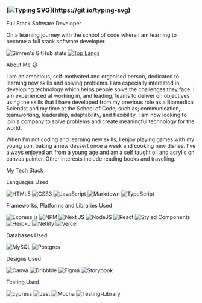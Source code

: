 ### [![Typing SVG](https://readme-typing-svg.herokuapp.com?color=%23F74299&size=24&center=true&vCenter=true&lines=Hey+There!+I'm+Simren+Chandan!+;Welcome+to+my+GitHub+Profile!)](https://git.io/typing-svg)

Full Stack Software Developer

On a learning journey with the school of code where I am learning to become a full stack software developer.

![Simren's GitHub stats](https://github-readme-stats.vercel.app/api?username=sim89&show_icons=true&theme=tokyonight)
[![Top Langs](https://github-readme-stats.vercel.app/api/top-langs/?username=sim89&layout=compact)](https://github.com/Sim89/github-readme-stats)


About Me 😃

I am an ambitious, self-motivated  and organised person, dedicated to learning new skills and solving problems. I am especially interested in developing technology which helps people solve the challenges they face. I am experienced at working in, and leading, teams to deliver on objectives using the skills that I have developed from my previous role as a Biomedical Scientist and my time at the School of Code, such as; communication, teamworking, leadership, adaptability, and flexibility. I am now looking to join a company to solve problems and create meaningful technology for the world. 

When I'm not coding and learning new skills, I enjoy playing games with my young son, baking a new dessert once a week and cooking new dishes. 
I've always enjoyed art from a young age and am a self taught oil and acrylic on canvas painter. Other interests include reading books and travelling.

My Tech Stack 

Languages Used

![HTML5](https://img.shields.io/badge/html5-%23E34F26.svg?style=for-the-badge&logo=html5&logoColor=white)  ![CSS3](https://img.shields.io/badge/css3-%231572B6.svg?style=for-the-badge&logo=css3&logoColor=white)  ![JavaScript](https://img.shields.io/badge/javascript-%23323330.svg?style=for-the-badge&logo=javascript&logoColor=%23F7DF1E)  ![Markdown](https://img.shields.io/badge/markdown-%23000000.svg?style=for-the-badge&logo=markdown&logoColor=white)  ![TypeScript](https://img.shields.io/badge/typescript-%23007ACC.svg?style=for-the-badge&logo=typescript&logoColor=white)

Frameworks, Platforms and Libraries Used

![Express.js](https://img.shields.io/badge/express.js-%23404d59.svg?style=for-the-badge&logo=express&logoColor=%2361DAFB)  ![NPM](https://img.shields.io/badge/NPM-%23000000.svg?style=for-the-badge&logo=npm&logoColor=white)  ![Next JS](https://img.shields.io/badge/Next-black?style=for-the-badge&logo=next.js&logoColor=white)  ![NodeJS](https://img.shields.io/badge/node.js-6DA55F?style=for-the-badge&logo=node.js&logoColor=white)  ![React](https://img.shields.io/badge/react-%2320232a.svg?style=for-the-badge&logo=react&logoColor=%2361DAFB)  ![Styled Components](https://img.shields.io/badge/styled--components-DB7093?style=for-the-badge&logo=styled-components&logoColor=white)  ![Heroku](https://img.shields.io/badge/heroku-%23430098.svg?style=for-the-badge&logo=heroku&logoColor=white)  ![Netlify](https://img.shields.io/badge/netlify-%23000000.svg?style=for-the-badge&logo=netlify&logoColor=#00C7B7)  ![Vercel](https://img.shields.io/badge/vercel-%23000000.svg?style=for-the-badge&logo=vercel&logoColor=white) 

Databases Used

![MySQL](https://img.shields.io/badge/mysql-%2300f.svg?style=for-the-badge&logo=mysql&logoColor=white)  	![Postgres](https://img.shields.io/badge/postgres-%23316192.svg?style=for-the-badge&logo=postgresql&logoColor=white)

Designs Used

![Canva](https://img.shields.io/badge/Canva-%2300C4CC.svg?style=for-the-badge&logo=Canva&logoColor=white)  ![Dribbble](https://img.shields.io/badge/Dribbble-EA4C89?style=for-the-badge&logo=dribbble&logoColor=white)  ![Figma](https://img.shields.io/badge/figma-%23F24E1E.svg?style=for-the-badge&logo=figma&logoColor=white)  ![Storybook](https://img.shields.io/badge/-Storybook-FF4785?style=for-the-badge&logo=storybook&logoColor=white)

Testing Used

![cypress](https://img.shields.io/badge/-cypress-%23E5E5E5?style=for-the-badge&logo=cypress&logoColor=058a5e)  ![Jest](https://img.shields.io/badge/-jest-%23C21325?style=for-the-badge&logo=jest&logoColor=white)  ![Mocha](https://img.shields.io/badge/-mocha-%238D6748?style=for-the-badge&logo=mocha&logoColor=white)  ![Testing-Library](https://img.shields.io/badge/-TestingLibrary-%23E33332?style=for-the-badge&logo=testing-library&logoColor=white)


